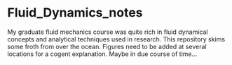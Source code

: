 # Fluid_Dynamics_notes
My graduate fluid mechanics course was quite rich in fluid dynamical concepts and analytical techniques used in research. This repository skims some froth from over the ocean. Figures need to be added at several locations for a cogent explanation. Maybe in due course of time...

